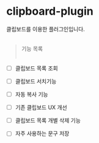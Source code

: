 # clipboard-plugin
클립보드를 이용한 플러그인입니다.</br></br>

> 기능 목록</br></br>
 
- [ ] 클립보드 목록 조회
- [ ] 클립보드 서치기능
- [ ] 자동 복사 기능
- [ ] 기존 클립보드 UX 개선
- [ ] 클립보드 목록 개별 삭제 기능
- [ ] 자주 사용하는 문구 저장


